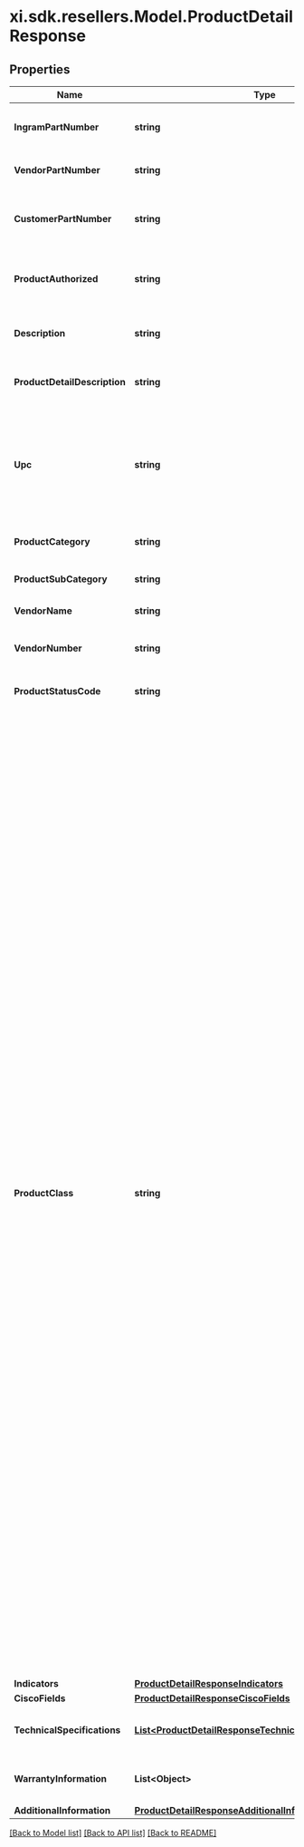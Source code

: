 # xi.sdk.resellers.Model.ProductDetailResponse

## Properties

Name | Type | Description | Notes
------------ | ------------- | ------------- | -------------
**IngramPartNumber** | **string** | Ingram Micro unique part number for the product. | [optional] 
**VendorPartNumber** | **string** | Vendor’s part number for the product. | [optional] 
**CustomerPartNumber** | **string** | Reseller / end-user’s part number for the product. | [optional] 
**ProductAuthorized** | **string** | Boolean that indicates whether a product is authorized. | [optional] 
**Description** | **string** | The description given for the product. | [optional] 
**ProductDetailDescription** | **string** | The detailed description given for the product. | [optional] 
**Upc** | **string** | The UPC code for the product. Consists of 12 numeric digits that are uniquely assigned to each trade item. | [optional] 
**ProductCategory** | **string** | The category of the product. | [optional] 
**ProductSubCategory** | **string** | The sub-category of the product. | [optional] 
**VendorName** | **string** | Vendor name for the order. | [optional] 
**VendorNumber** | **string** | Vendor number that identifies the product. | [optional] 
**ProductStatusCode** | **string** | Status code of the product. | [optional] 
**ProductClass** | **string** | Indicates whether the product is directly shipped from the vendor’s warehouse or if the product ships from Ingram Micro’s warehouse. Class Codes are Ingram classifications on how skus are stocked A &#x3D; Product that is stocked usually in all IM warehouses and replenished on a regular basis. B &#x3D; Product that is stocked in limited IM warehouses and replenished on a regular basis C &#x3D; Product that is stocked in fewer IM warehouses and replenished on a regular basis. D &#x3D; Product that Ingram Micro has elected to discontinue. E &#x3D; Product that will be phased out later, according to the vendor. You may not want to replenish this product, but instead sell down what is in stock. F &#x3D; Product that we carry for a specific customer or supplier under a contractual agreement. N &#x3D; New Sku. Classification before first receipt O &#x3D; Discontinued product to be liquidated S&#x3D; Order for Specialized Demand (Order to backorder) X&#x3D; direct ship from Vendor V &#x3D; product that vendor has elected to discontinue. | [optional] 
**Indicators** | [**ProductDetailResponseIndicators**](ProductDetailResponseIndicators.md) |  | [optional] 
**CiscoFields** | [**ProductDetailResponseCiscoFields**](ProductDetailResponseCiscoFields.md) |  | [optional] 
**TechnicalSpecifications** | [**List&lt;ProductDetailResponseTechnicalSpecificationsInner&gt;**](ProductDetailResponseTechnicalSpecificationsInner.md) | Technical specifications of the product. | [optional] 
**WarrantyInformation** | **List&lt;Object&gt;** | Warranty information related to the product. | [optional] 
**AdditionalInformation** | [**ProductDetailResponseAdditionalInformation**](ProductDetailResponseAdditionalInformation.md) |  | [optional] 

[[Back to Model list]](../README.md#documentation-for-models) [[Back to API list]](../README.md#documentation-for-api-endpoints) [[Back to README]](../README.md)

